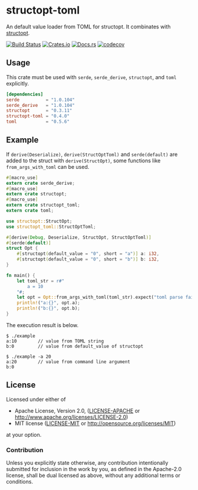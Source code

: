 # structopt-toml
An default value loader from TOML for structopt.
It combinates with [structopt](https://github.com/TeXitoi/structopt).

[![Build Status](https://travis-ci.org/dalance/structopt-toml.svg?branch=master)](https://travis-ci.org/dalance/structopt-toml)
[![Crates.io](https://img.shields.io/crates/v/structopt-toml.svg)](https://crates.io/crates/structopt-toml)
[![Docs.rs](https://docs.rs/structopt-toml/badge.svg)](https://docs.rs/structopt-toml)
[![codecov](https://codecov.io/gh/dalance/structopt-toml/branch/master/graph/badge.svg)](https://codecov.io/gh/dalance/structopt-toml)

## Usage

This crate must be used with `serde`, `serde_derive`, `structopt`, and `toml` explicitly.

```Cargo.toml
[dependencies]
serde          = "1.0.104"
serde_derive   = "1.0.104"
structopt      = "0.3.11"
structopt-toml = "0.4.0"
toml           = "0.5.6"
```

## Example

If `derive(Deserialize)`, `derive(StructOptToml)` and `serde(default)` are added to the struct with `derive(StructOpt)`, some functions like `from_args_with_toml` can be used.

```rust
#[macro_use]
extern crate serde_derive;
#[macro_use]
extern crate structopt;
#[macro_use]
extern crate structopt_toml;
extern crate toml;

use structopt::StructOpt;
use structopt_toml::StructOptToml;

#[derive(Debug, Deserialize, StructOpt, StructOptToml)]
#[serde(default)]
struct Opt {
    #[structopt(default_value = "0", short = "a")] a: i32,
    #[structopt(default_value = "0", short = "b")] b: i32,
}

fn main() {
    let toml_str = r#"
        a = 10
    "#;
    let opt = Opt::from_args_with_toml(toml_str).expect("toml parse failed");
    println!("a:{}", opt.a);
    println!("b:{}", opt.b);
}
```

The execution result is below.

```console
$ ./example
a:10        // value from TOML string
b:0         // value from default_value of structopt

$ ./example -a 20
a:20        // value from command line argument
b:0
```

## License

Licensed under either of

 * Apache License, Version 2.0, ([LICENSE-APACHE](LICENSE-APACHE) or http://www.apache.org/licenses/LICENSE-2.0)
 * MIT license ([LICENSE-MIT](LICENSE-MIT) or http://opensource.org/licenses/MIT)

at your option.

### Contribution

Unless you explicitly state otherwise, any contribution intentionally
submitted for inclusion in the work by you, as defined in the Apache-2.0
license, shall be dual licensed as above, without any additional terms or
conditions.
